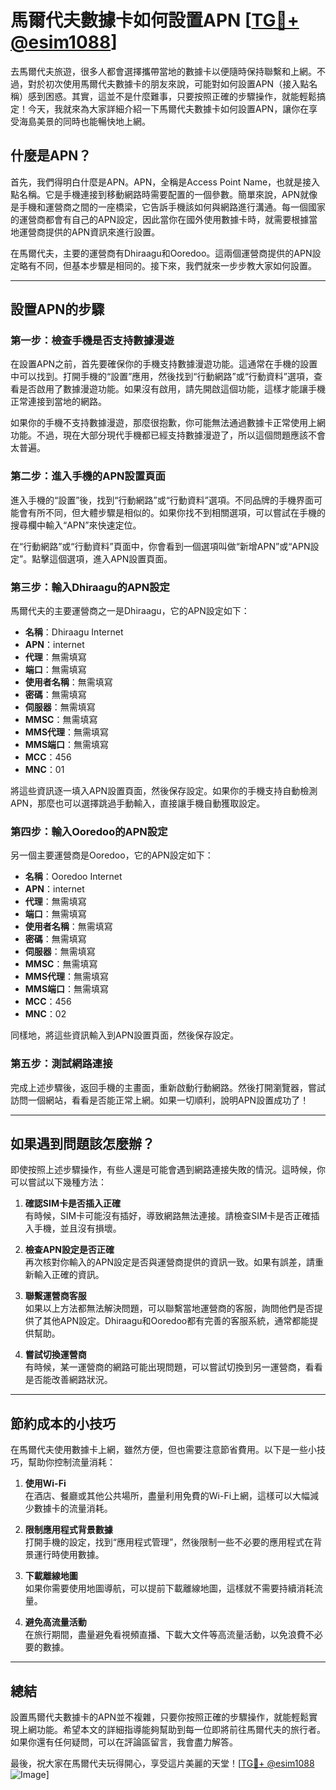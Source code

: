 # 馬爾代夫數據卡如何設置APN [[TG💪+ @esim1088](https://t.me/s/esim1088)]

去馬爾代夫旅遊，很多人都會選擇攜帶當地的數據卡以便隨時保持聯繫和上網。不過，對於初次使用馬爾代夫數據卡的朋友來說，可能對如何設置APN（接入點名稱）感到困惑。其實，這並不是什麼難事，只要按照正確的步驟操作，就能輕鬆搞定！今天，我就來為大家詳細介紹一下馬爾代夫數據卡如何設置APN，讓你在享受海島美景的同時也能暢快地上網。

## 什麼是APN？

首先，我們得明白什麼是APN。APN，全稱是Access Point Name，也就是接入點名稱。它是手機連接到移動網路時需要配置的一個參數。簡單來說，APN就像是手機和運營商之間的一座橋梁，它告訴手機該如何與網路進行溝通。每一個國家的運營商都會有自己的APN設定，因此當你在國外使用數據卡時，就需要根據當地運營商提供的APN資訊來進行設置。

在馬爾代夫，主要的運營商有Dhiraagu和Ooredoo。這兩個運營商提供的APN設定略有不同，但基本步驟是相同的。接下來，我們就來一步步教大家如何設置。

---

## 設置APN的步驟

### 第一步：檢查手機是否支持數據漫遊

在設置APN之前，首先要確保你的手機支持數據漫遊功能。這通常在手機的設置中可以找到。打開手機的“設置”應用，然後找到“行動網路”或“行動資料”選項，查看是否啟用了數據漫遊功能。如果沒有啟用，請先開啟這個功能，這樣才能讓手機正常連接到當地的網路。

如果你的手機不支持數據漫遊，那麼很抱歉，你可能無法通過數據卡正常使用上網功能。不過，現在大部分現代手機都已經支持數據漫遊了，所以這個問題應該不會太普遍。

### 第二步：進入手機的APN設置頁面

進入手機的“設置”後，找到“行動網路”或“行動資料”選項。不同品牌的手機界面可能會有所不同，但大體步驟是相似的。如果你找不到相關選項，可以嘗試在手機的搜尋欄中輸入“APN”來快速定位。

在“行動網路”或“行動資料”頁面中，你會看到一個選項叫做“新增APN”或“APN設定”。點擊這個選項，進入APN設置頁面。

### 第三步：輸入Dhiraagu的APN設定

馬爾代夫的主要運營商之一是Dhiraagu，它的APN設定如下：

- **名稱**：Dhiraagu Internet
- **APN**：internet
- **代理**：無需填寫
- **端口**：無需填寫
- **使用者名稱**：無需填寫
- **密碼**：無需填寫
- **伺服器**：無需填寫
- **MMSC**：無需填寫
- **MMS代理**：無需填寫
- **MMS端口**：無需填寫
- **MCC**：456
- **MNC**：01

將這些資訊逐一填入APN設置頁面，然後保存設定。如果你的手機支持自動檢測APN，那麼也可以選擇跳過手動輸入，直接讓手機自動獲取設定。

### 第四步：輸入Ooredoo的APN設定

另一個主要運營商是Ooredoo，它的APN設定如下：

- **名稱**：Ooredoo Internet
- **APN**：internet
- **代理**：無需填寫
- **端口**：無需填寫
- **使用者名稱**：無需填寫
- **密碼**：無需填寫
- **伺服器**：無需填寫
- **MMSC**：無需填寫
- **MMS代理**：無需填寫
- **MMS端口**：無需填寫
- **MCC**：456
- **MNC**：02

同樣地，將這些資訊輸入到APN設置頁面，然後保存設定。

### 第五步：測試網路連接

完成上述步驟後，返回手機的主畫面，重新啟動行動網路。然後打開瀏覽器，嘗試訪問一個網站，看看是否能正常上網。如果一切順利，說明APN設置成功了！

---

## 如果遇到問題該怎麼辦？

即使按照上述步驟操作，有些人還是可能會遇到網路連接失敗的情況。這時候，你可以嘗試以下幾種方法：

1. **確認SIM卡是否插入正確**  
   有時候，SIM卡可能沒有插好，導致網路無法連接。請檢查SIM卡是否正確插入手機，並且沒有損壞。

2. **檢查APN設定是否正確**  
   再次核對你輸入的APN設定是否與運營商提供的資訊一致。如果有誤差，請重新輸入正確的資訊。

3. **聯繫運營商客服**  
   如果以上方法都無法解決問題，可以聯繫當地運營商的客服，詢問他們是否提供了其他APN設定。Dhiraagu和Ooredoo都有完善的客服系統，通常都能提供幫助。

4. **嘗試切換運營商**  
   有時候，某一運營商的網路可能出現問題，可以嘗試切換到另一運營商，看看是否能改善網路狀況。

---

## 節約成本的小技巧

在馬爾代夫使用數據卡上網，雖然方便，但也需要注意節省費用。以下是一些小技巧，幫助你控制流量消耗：

1. **使用Wi-Fi**  
   在酒店、餐廳或其他公共場所，盡量利用免費的Wi-Fi上網，這樣可以大幅減少數據卡的流量消耗。

2. **限制應用程式背景數據**  
   打開手機的設定，找到“應用程式管理”，然後限制一些不必要的應用程式在背景運行時使用數據。

3. **下載離線地圖**  
   如果你需要使用地圖導航，可以提前下載離線地圖，這樣就不需要持續消耗流量。

4. **避免高流量活動**  
   在旅行期間，盡量避免看視頻直播、下載大文件等高流量活動，以免浪費不必要的數據。

---

## 總結

設置馬爾代夫數據卡的APN並不複雜，只要你按照正確的步驟操作，就能輕鬆實現上網功能。希望本文的詳細指導能夠幫助到每一位即將前往馬爾代夫的旅行者。如果你還有任何疑問，可以在評論區留言，我會盡力解答。

最後，祝大家在馬爾代夫玩得開心，享受這片美麗的天堂！[[TG💪+ @esim1088](https://t.me/s/esim1088) ![Image](https://i.postimg.cc/4NQfJmqS/Snipaste-2025-05-13-00-14-12.png)]